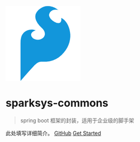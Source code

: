   ![logo](images/logo.png)
  # sparksys-commons
  > spring boot 框架的封装，适用于企业级的脚手架

  此处填写详细简介。
  [GitHub](https://github.com/macrozheng/mall-learning)
  [Get Started](README.md)